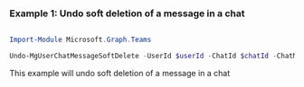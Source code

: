 ### Example 1: Undo soft deletion of a message in a chat

```powershell

Import-Module Microsoft.Graph.Teams

Undo-MgUserChatMessageSoftDelete -UserId $userId -ChatId $chatId -ChatMessageId $chatMessageId

```
This example will undo soft deletion of a message in a chat


